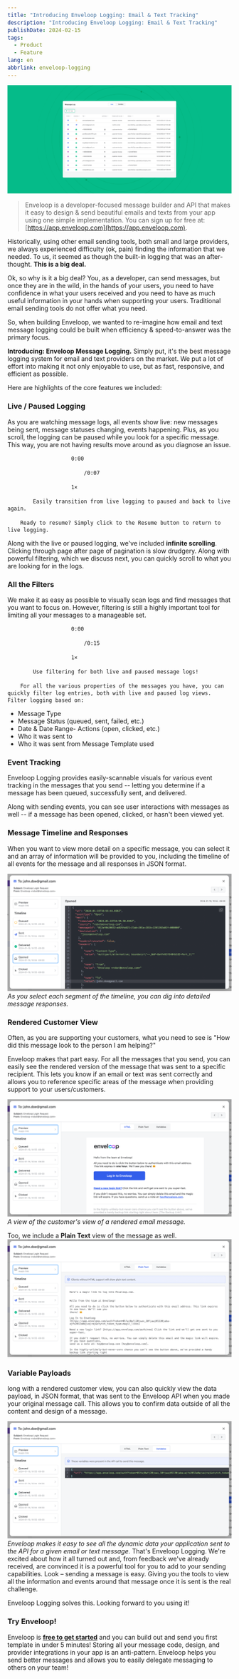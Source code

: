```yaml
---
title: "Introducing Enveloop Logging: Email & Text Tracking"
description: "Introducing Enveloop Logging: Email & Text Tracking"
publishDate: 2024-02-15
tags:
  - Product
  - Feature
lang: en
abbrlink: enveloop-logging
---
```


![Enveloop Logging](/img/header-logging.png)

> Enveloop is a developer-focused message builder and API that makes it easy to design &amp; send beautiful emails and texts from your app using one simple implementation. You can sign up for free at: [https://app.enveloop.com](https://app.enveloop.com).

Historically, using other email sending tools, both small and large providers, we always experienced difficulty (ok, pain) finding the information that we needed. To us, it seemed as though the built-in logging that was an after-thought. **This is a big deal.**

Ok, so why is it a big deal? You, as a developer, can send messages, but once they are in the wild, in the hands of your users, you need to have confidence in what your users received and you need to have as much useful information in your hands when supporting your users. Traditional email sending tools do not offer what you need.

So, when building Enveloop, we wanted to re-imagine how email and text message logging could be built when efficiency &amp; speed-to-answer was the primary focus.

**Introducing: Enveloop Message Logging.** Simply put, it's the best message logging system for email and text providers on the market. We put a lot of effort into making it not only enjoyable to use, but as fast, responsive, and efficient as possible.

Here are highlights of the core features we included:

### Live / Paused Logging

As you are watching message logs, all events show live: new messages being sent, message statuses changing, events happening. Plus, as you scroll, the logging can be paused while you look for a specific message. This way, you are not having results move around as you diagnose an issue.

                        0:00
                        
                            /0:07

                        1×

            Easily transition from live logging to paused and back to live again.

        Ready to resume? Simply click to the Resume button to return to live logging.

Along with the live or paused logging, we've included **infinite scrolling**. Clicking through page after page of pagination is slow drudgery. Along with powerful filtering, which we discuss next, you can quickly scroll to what you are looking for in the logs.

### All the Filters

We make it as easy as possible to visually scan logs and find messages that you want to focus on. However, filtering is still a highly important tool for limiting all your messages to a manageable set. 

                        0:00
                        
                            /0:15

                        1×

            Use filtering for both live and paused message logs!

        For all the various properties of the messages you have, you can quickly filter log entries, both with live and paused log views. Filter logging based on:

- Message Type
- Message Status (queued, sent, failed, etc.)
- Date &amp; Date Range- Actions (open, clicked, etc.)
- Who it was sent to
- Who it was sent from
 Message Template used

### Event Tracking

Enveloop Logging provides easily-scannable visuals for various event tracking in the messages that you send -- letting you determine if a message has been queued, successfully sent, and delivered.

Along with sending events, you can see user interactions with messages as well -- if a message has been opened, clicked, or hasn't been viewed yet.

### Message Timeline and Responses

When you want to view more detail on a specific message, you can select it and an array of information will be provided to you, including the timeline of all events for the message and all responses in JSON format.

![Enveloop Message Timeline](/img/logging-message-timeline.png)
*As you select each segment of the timeline, you can dig into detailed message responses.*

### Rendered Customer View

Often, as you are supporting your customers, what you need to see is "How did this message look to the person I am helping?"

Enveloop makes that part easy. For all the messages that you send, you can easily see the rendered version of the message that was sent to a specific recipient. This lets you know if an email or text was sent correctly and allows you to reference specific areas of the message when providing support to your users/customers.

![Viewing the message the customer received.](/img/logging-preview.png)
*A view of the customer's view of a rendered email message.*

Too, we include a **Plain Text** view of the message as well.
![View a plain text version of your email that was sent to the customer.](/img/logging-plain-text.png)

### Variable Payloads

long with a rendered customer view, you can also quickly view the data payload, in JSON format, that was sent to the Enveloop API when you made your original message call. This allows you to confirm data outside of all the content and design of a message.

![Viewing the variables that were sent to the template by the API call](/img/logging-variables.png)
*Enveloop makes it easy to see all the dynamic data your application sent to the API for a given email or text message.*
That's Enveloop Logging. We're excited about how it all turned out and, from feedback we've already received, are convinced it is a powerful tool for you to add to your sending capabilities. Look – sending a message is easy. Giving you the tools to view all the information and events around that message once it is sent is the real challenge. 

Enveloop Logging solves this. Looking forward to you using it!

### Try Enveloop!

Enveloop is [**free to get started**](https://app.enveloop.com/) and you can build out and send you first template in under 5 minutes! Storing all your message code, design, and provider integrations in your app is an anti-pattern. Enveloop helps you send better messages and allows you to easily delegate messaging to others on your team!
